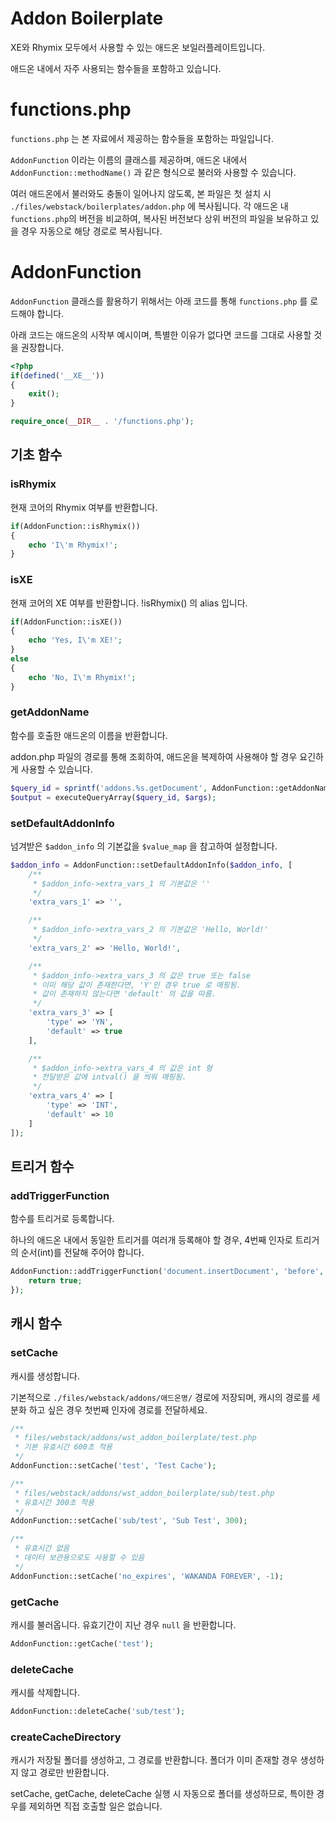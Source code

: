 # Addon Boilerplate

XE와 Rhymix 모두에서 사용할 수 있는 애드온 보일러플레이트입니다.

애드온 내에서 자주 사용되는 함수들을 포함하고 있습니다.



# functions.php

`functions.php` 는 본 자료에서 제공하는 함수들을 포함하는 파일입니다.

`AddonFunction` 이라는 이름의 클래스를 제공하며, 애드온 내에서 `AddonFunction::methodName()` 과 같은 형식으로 불러와 사용할 수 있습니다.

여러 애드온에서 불러와도 충돌이 일어나지 않도록, 본 파일은 첫 설치 시 `./files/webstack/boilerplates/addon.php` 에 복사됩니다. 각 애드온 내 `functions.php`의 버전을 비교하여, 복사된 버전보다 상위 버전의 파일을 보유하고 있을 경우 자동으로 해당 경로로 복사됩니다.



# AddonFunction

`AddonFunction` 클래스를 활용하기 위해서는 아래 코드를 통해 `functions.php` 를 로드해야 합니다.

아래 코드는 애드온의 시작부 예시이며, 특별한 이유가 없다면 코드를 그대로 사용할 것을 권장합니다.

```PHP
<?php
if(defined('__XE__'))
{
	exit();
}

require_once(__DIR__ . '/functions.php');
```

## 기초 함수

### isRhymix

현재 코어의 Rhymix 여부를 반환합니다.

```PHP
if(AddonFunction::isRhymix())
{
	echo 'I\'m Rhymix!';
}
```

### isXE

현재 코어의 XE 여부를 반환합니다. !isRhymix() 의 alias 입니다.

```PHP
if(AddonFunction::isXE())
{
	echo 'Yes, I\'m XE!';
}
else
{
	echo 'No, I\'m Rhymix!';
}
```

### getAddonName

함수를 호출한 애드온의 이름을 반환합니다.

addon.php 파일의 경로를 통해 조회하여, 애드온을 복제하여 사용해야 할 경우 요긴하게 사용할 수 있습니다.

```PHP
$query_id = sprintf('addons.%s.getDocument', AddonFunction::getAddonName());
$output = executeQueryArray($query_id, $args);
```

### setDefaultAddonInfo

넘겨받은 `$addon_info` 의 기본값을 `$value_map` 을 참고하여 설정합니다.

```PHP
$addon_info = AddonFunction::setDefaultAddonInfo($addon_info, [
	/**
	 * $addon_info->extra_vars_1 의 기본값은 ''
	 */
	'extra_vars_1' => '',

	/**
	 * $addon_info->extra_vars_2 의 기본값은 'Hello, World!'
	 */
	'extra_vars_2' => 'Hello, World!',

	/**
	 * $addon_info->extra_vars_3 의 값은 true 또는 false
	 * 이미 해당 값이 존재한다면, 'Y'인 경우 true 로 매핑됨.
	 * 값이 존재하지 않는다면 'default' 의 값을 따름.
	 */
	'extra_vars_3' => [
		'type' => 'YN',
		'default' => true
	],

	/**
	 * $addon_info->extra_vars_4 의 값은 int 형
	 * 전달받은 값에 intval() 을 씌워 매핑됨.
	 */
	'extra_vars_4' => [
		'type' => 'INT',
		'default' => 10
	]
]);
```

## 트리거 함수

### addTriggerFunction

함수를 트리거로 등록합니다.

하나의 애드온 내에서 동일한 트리거를 여러개 등록해야 할 경우, 4번째 인자로 트리거의 순서(int)를 전달해 주어야 합니다.

```PHP
AddonFunction::addTriggerFunction('document.insertDocument', 'before', function($obj){
	return true;
});
```

## 캐시 함수

### setCache

캐시를 생성합니다.

기본적으로 `./files/webstack/addons/애드온명/` 경로에 저장되며, 캐시의 경로를 세분화 하고 싶은 경우 첫번째 인자에 경로를 전달하세요.

```PHP
/**
 * files/webstack/addons/wst_addon_boilerplate/test.php
 * 기본 유효시간 600초 적용
 */
AddonFunction::setCache('test', 'Test Cache');

/**
 * files/webstack/addons/wst_addon_boilerplate/sub/test.php
 * 유효시간 300초 적용
 */
AddonFunction::setCache('sub/test', 'Sub Test', 300);

/**
 * 유효시간 없음
 * 데이터 보관용으로도 사용할 수 있음
 */
AddonFunction::setCache('no_expires', 'WAKANDA FOREVER', -1);
```

### getCache

캐시를 불러옵니다.
유효기간이 지난 경우 `null` 을 반환합니다.

```PHP
AddonFunction::getCache('test');
```

### deleteCache

캐시를 삭제합니다.

```PHP
AddonFunction::deleteCache('sub/test');
```

### createCacheDirectory

캐시가 저장될 폴더를 생성하고, 그 경로를 반환합니다. 폴더가 이미 존재할 경우 생성하지 않고 경로만 반환합니다.

setCache, getCache, deleteCache 실행 시 자동으로 폴더를 생성하므로, 특이한 경우를 제외하면 직접 호출할 일은 없습니다.
